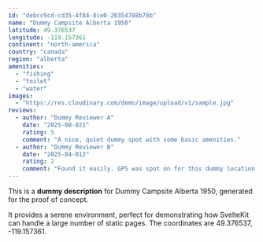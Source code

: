 ```yaml
---
id: "debcc9cd-cd35-4f84-8ce0-20354708b78b"
name: "Dummy Campsite Alberta 1950"
latitude: 49.376537
longitude: -119.157361
continent: "north-america"
country: "canada"
region: "alberta"
amenities:
  - "fishing"
  - "toilet"
  - "water"
images:
  - "https://res.cloudinary.com/demo/image/upload/v1/sample.jpg"
reviews:
  - author: "Dummy Reviewer A"
    date: "2025-08-021"
    rating: 5
    comment: "A nice, quiet dummy spot with some basic amenities."
  - author: "Dummy Reviewer B"
    date: "2025-04-012"
    rating: 2
    comment: "Found it easily. GPS was spot on for this dummy location."
---
```


This is a **dummy description** for Dummy Campsite Alberta 1950, generated for the proof of concept.

It provides a serene environment, perfect for demonstrating how SvelteKit can handle a large number of static pages. The coordinates are 49.376537, -119.157361.
